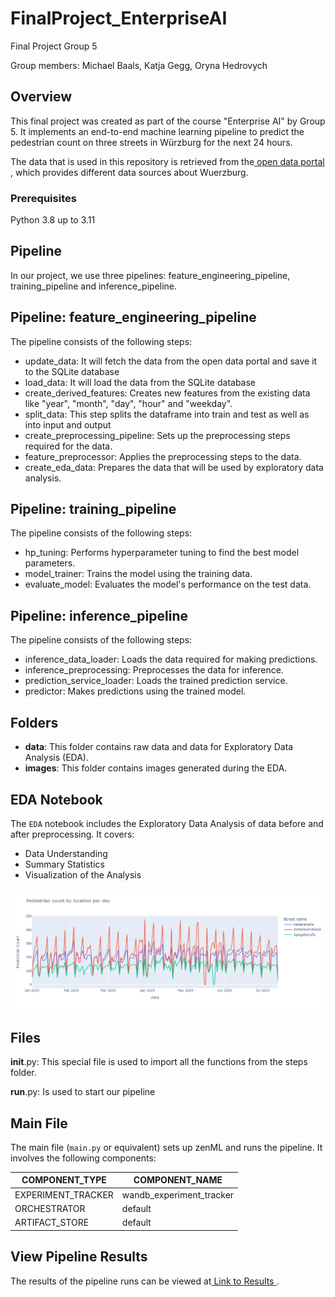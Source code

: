 # FinalProject_EnterpriseAI

Final Project Group 5

Group members: Michael Baals, Katja Gegg, Oryna Hedrovych

## Overview
This final project was created as part of the course "Enterprise AI" by Group 5.
It implements an end-to-end machine learning pipeline to predict the pedestrian count on three streets in Würzburg for the next 24 hours.

The data that is used in this repository is retrieved from the<a href="https://opendata.wuerzburg.de/explore/dataset/passantenzaehlung_stundendaten/information/"> open data portal </a>, which provides different data sources about Wuerzburg.

### Prerequisites
Python 3.8 up to 3.11

## Pipeline

In our project, we use three pipelines: feature_engineering_pipeline, training_pipeline and inference_pipeline.

## Pipeline: feature_engineering_pipeline
The pipeline consists of the following steps:
- update_data: It will fetch the data from the open data portal and save it to the SQLite database
- load_data: It will load the data from the SQLite database
- create_derived_features: Creates new features from the existing data like "year", "month", "day", "hour" and "weekday".
- split_data: This step splits the dataframe into train and test as well as into input and output
- create_preprocessing_pipeline: Sets up the preprocessing steps required for the data.
- feature_preprocessor: Applies the preprocessing steps to the data.
- create_eda_data: Prepares the data that will be used by exploratory data analysis.


## Pipeline: training_pipeline
The pipeline consists of the following steps:
- hp_tuning: Performs hyperparameter tuning to find the best model parameters.
- model_trainer: Trains the model using the training data.
- evaluate_model: Evaluates the model's performance on the test data.

## Pipeline: inference_pipeline
The pipeline consists of the following steps:
- inference_data_loader: Loads the data required for making predictions.
- inference_preprocessing: Preprocesses the data for inference.
- prediction_service_loader: Loads the trained prediction service.
- predictor: Makes predictions using the trained model.

## Folders

- **data**: This folder contains raw data and data for Exploratory Data Analysis (EDA).
- **images**: This folder contains images generated during the EDA.

## EDA Notebook

The `EDA` notebook includes the Exploratory Data Analysis of data before and after preprocessing. It covers:
- Data Understanding
- Summary Statistics
- Visualization of the Analysis

![Pedestrian count by location by day](images/pedestrien_count_per_day.png)

## Files

__init__.py: This special file is used to import all the functions from the steps folder. 

__run__.py: Is used to start our pipeline

## Main File

The main file (`main.py` or equivalent) sets up zenML and runs the pipeline. It involves the following components:

| COMPONENT_TYPE     | COMPONENT_NAME           |
|--------------------|--------------------------|
| EXPERIMENT_TRACKER | wandb_experiment_tracker |
| ORCHESTRATOR       | default                  |
| ARTIFACT_STORE     | default                  |

## View Pipeline Results

The results of the pipeline runs can be viewed at<a href="https://api.wandb.ai/links/ss24_eai/6m7ogbgn"> Link to Results </a>.
